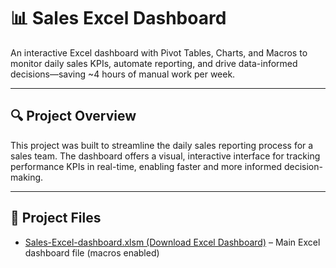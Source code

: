 # 📊 Sales Excel Dashboard

An interactive Excel dashboard with Pivot Tables, Charts, and Macros to monitor daily sales KPIs, automate reporting, and drive data-informed decisions—saving ~4 hours of manual work per week.

---

## 🔍 Project Overview

This project was built to streamline the daily sales reporting process for a sales team. The dashboard offers a visual, interactive interface for tracking performance KPIs in real-time, enabling faster and more informed decision-making.

---


## 📎 Project Files

- [Sales-Excel-dashboard.xlsm (Download Excel Dashboard)](https://github.com/bindurag1807/Sales-Excel-dashboard/raw/main/Sales-Excel-dashboard.xlsm) – Main Excel dashboard file (macros enabled)











